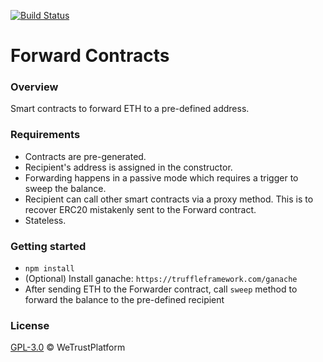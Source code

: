 [![Build Status](https://travis-ci.com/WeTrustPlatform/forward-contracts.svg?token=52dbeJVrfqXvGhWfS1U6&branch=master)](https://travis-ci.com/WeTrustPlatform/forward-contracts)
# Forward Contracts

### Overview
Smart contracts to forward ETH to a pre-defined address.

### Requirements
- Contracts are pre-generated.
- Recipient's address is assigned in the constructor.
- Forwarding happens in a passive mode which requires a trigger to sweep the balance.
- Recipient can call other smart contracts via a proxy method. This is to recover ERC20 mistakenly sent to the Forward contract.
- Stateless.

### Getting started
- `npm install`
- (Optional) Install ganache: `https://truffleframework.com/ganache`
- After sending ETH to the Forwarder contract, call `sweep` method to forward the balance to the pre-defined recipient 

### License
[GPL-3.0](https://www.gnu.org/licenses/gpl-3.0.txt) &copy; WeTrustPlatform
